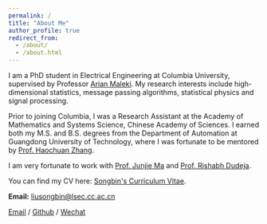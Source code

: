 ```yaml
---
permalink: /
title: "About Me"
author_profile: true
redirect_from: 
  - /about/
  - /about.html
---
```


I am a PhD student in Electrical Engineering at Columbia University, supervised by Professor [Arian Maleki](https://sites.google.com/site/malekiarian/). My research interests include high-dimensional statistics, message passing algorithms, statistical physics and signal processing.

Prior to joining Columbia, I was a Research Assistant at the Academy of Mathematics and Systems Science, Chinese Academy of Sciences. I earned both my M.S. and B.S. degrees from the Department of Automation at Guangdong University of Technology, where I was fortunate to be mentored by [Prof. Haochuan Zhang](https://teacher.gdut.edu.cn/zhanghaochuan/zh_CN/index.htm).

I am very fortunate to work with [Prof. Junjie Ma](http://lsec.cc.ac.cn/~mjj/index.html) and [Prof. Rishabh Dudeja](https://stat.wisc.edu/staff/dudeja-rishabh/).

You can find my CV here: [Songbin's Curriculum Vitae](../files/Curriculum_Vitae.pdf).

**Email:** liusongbin@lsec.cc.ac.cn


[Email](sl5878@columbia.edu) / [Github](https://github.com/songIce) / [Wechat](../images/wechat.png)


